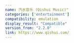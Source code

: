 ```yaml
---
name: 汽水音乐 (Qishui Music)"
categories: ['entertainment']
compatibility: emulation
display_result: "Compatible"
version_from: "2.2.0"
link: https://www.qishui.com/
---
```

